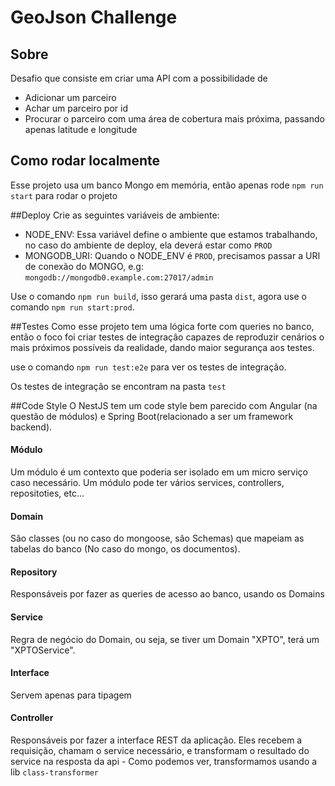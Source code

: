 # GeoJson Challenge

## Sobre
Desafio que consiste em criar uma API com a possibilidade de
- Adicionar um parceiro
- Achar um parceiro por id
- Procurar o parceiro com uma área de cobertura mais próxima, passando apenas latitude e longitude

## Como rodar localmente
Esse projeto usa um banco Mongo em memória, então apenas rode ``npm run start`` para rodar o projeto

##Deploy
Crie as seguintes variáveis de ambiente:
- NODE_ENV: Essa variável define o ambiente que estamos trabalhando, no caso do ambiente de deploy, ela
deverá estar como ``PROD``
- MONGODB_URI: Quando o NODE_ENV é ``PROD``, precisamos passar a URI de conexão do MONGO,
e.g: `mongodb://mongodb0.example.com:27017/admin`

Use o comando ``npm run build``, isso gerará uma pasta `dist`, agora use o comando ``npm run start:prod``.

##Testes
Como esse projeto tem uma lógica forte com queries no banco, então o foco foi criar testes de integração
capazes de reproduzir cenários o mais próximos possíveis da realidade, dando maior segurança aos testes.

use o comando ``npm run test:e2e`` para ver os testes de integração.

Os testes de integração se encontram na pasta ``test``

##Code Style
O NestJS tem um code style bem parecido com Angular (na questão de módulos) e 
Spring Boot(relacionado a ser um framework backend).

#### Módulo
Um módulo é um contexto que poderia ser isolado em um micro serviço caso necessário. Um módulo pode ter
vários services, controllers, repositoties, etc...

#### Domain
São classes (ou no caso do mongoose, são Schemas) que mapeiam as tabelas do banco (No caso do mongo, os documentos).

#### Repository
Responsáveis por fazer as queries de acesso ao banco, usando os Domains

#### Service
Regra de negócio do Domain, ou seja, se tiver um Domain "XPTO", terá um "XPTOService".

#### Interface
Servem apenas para tipagem

#### Controller
Responsáveis por fazer a interface REST da aplicação. Eles recebem a requisição, chamam o service necessário,
e transformam o resultado do service na resposta da api - Como podemos ver, transformamos usando
a lib ``class-transformer``




